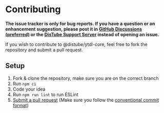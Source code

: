 # Contributing

**The issue tracker is only for bug reports. If you have a question or an enhancement suggestion, please post it in [GitHub Discussions (preferred)](https://github.com/distubejs/ytdl-core/discussions) or the [DisTube Support Server](https://discord.gg/feaDd9h) instead of opening an issue.**

If you wish to contribute to @distube/ytdl-core, feel free to fork the repository and submit a pull request.

## Setup

1. Fork & clone the repository, make sure you are on the correct branch
2. Run `npm ci`
3. Code your idea
4. Run `npm run lint` to run ESLint
5. [Submit a pull request](https://github.com/distubejs/ytdl-core/pulls) (Make sure you follow the [conventional commit format](https://www.conventionalcommits.org/en/v1.0.0/))
